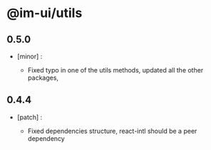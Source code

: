 # @im-ui/utils

## 0.5.0
- [minor] :

  - Fixed typo in one of the utils methods, updated all the other packages,

## 0.4.4
- [patch] :

  - Fixed dependencies structure, react-intl should be a peer dependency
